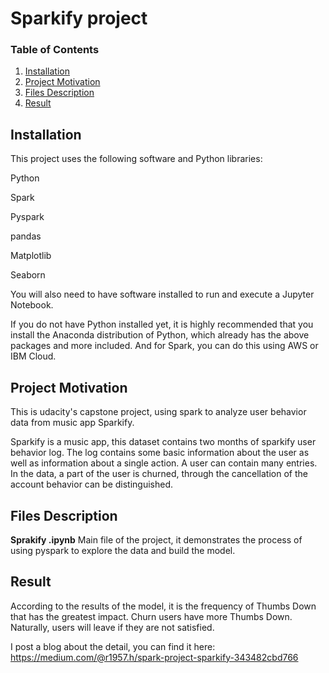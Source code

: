 # Sparkify project

### Table of Contents

1. [Installation](#installation)
2. [Project Motivation](#motivation)
3. [Files Description](#files)
4. [Result](#Result)

## Installation <a name="installation"></a>

This project uses the following software and Python libraries:

Python

Spark

Pyspark

pandas

Matplotlib

Seaborn

You will also need to have software installed to run and execute a Jupyter Notebook.

If you do not have Python installed yet, it is highly recommended that you install the Anaconda distribution of Python, which already has the above packages and more included. And for Spark, you can do this using AWS or IBM Cloud.

## Project Motivation<a name="motivation"></a>

This is udacity's capstone project, using spark to analyze user behavior data from music app Sparkify.

Sparkify is a music app, this dataset contains two months of sparkify user behavior log. The log contains some basic information about the user as well as information about a single action. A user can contain many entries. In the data, a part of the user is churned, through the cancellation of the account behavior can be distinguished.

## Files Description<a name="files"></a>

**Sprakify .ipynb** Main file of the project, it demonstrates the process of using pyspark to explore the data and build the model.

## Result

According to the results of the model, it is the frequency of Thumbs Down that has the greatest impact. Churn users have more Thumbs Down. Naturally, users will leave if they are not satisfied.

I post a blog about the detail, you can find it here: 
https://medium.com/@r1957.h/spark-project-sparkify-343482cbd766